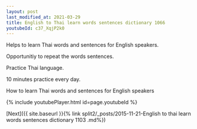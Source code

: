 ```yaml
---
layout: post
last_modified_at: 2021-03-29
title: English to Thai learn words sentences dictionary 1066 
youtubeId: c37_XqjP2k0
---
```

 
 
Helps to learn Thai words and sentences for English speakers.

Opportunitiy to repeat the words sentences. 

Practice Thai language. 
 
10 minutes practice every day. 
 
How to learn Thai words and sentences for English speakers 
 
{% include youtubePlayer.html id=page.youtubeId %}
 
 
[Next]({{ site.baseurl }}{% link  split2/_posts/2015-11-21-English to thai learn words sentences dictionary 1103 .md%})
 
